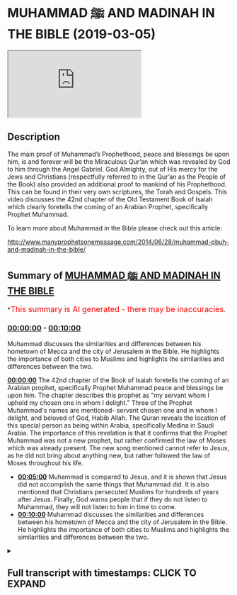 # MUHAMMAD ﷺ AND MADINAH IN THE BIBLE (2019-03-05)

<iframe loading='lazy' src='https://www.youtube.com/embed/hpny44O0eEQ'></iframe>

## Description

The main proof of Muhammad’s Prophethood, peace and blessings be upon him, is and forever will be the Miraculous Qur’an which was revealed by God to him through the Angel Gabriel. God Almighty, out of His mercy for the Jews and Christians (respectfully referred to in the Qur’an as the People of the Book) also provided an additional proof to mankind of his Prophethood. This can be found in their very own scriptures, the Torah and Gospels. This video discusses the 42nd chapter of the Old Testament Book of Isaiah which clearly foretells the coming of an Arabian Prophet, specifically Prophet Muhammad.

To learn more about Muhammad in the Bible please check out this article:

http://www.manyprophetsonemessage.com/2014/06/28/muhammad-pbuh-and-madinah-in-the-bible/

## Summary of [MUHAMMAD ﷺ AND MADINAH IN THE BIBLE](https://www.youtube.com/watch?v=hpny44O0eEQ)

\*<span style="color:red; font-size:125%">This summary is AI generated - there may be inaccuracies</span>.

### [00:00:00](https://www.youtube.com/watch?v=hpny44O0eEQ\&t=0) - [00:10:00](https://www.youtube.com/watch?v=hpny44O0eEQ\&t=600)

Muhammad discusses the similarities and differences between his hometown of Mecca and the city of Jerusalem in the Bible. He highlights the importance of both cities to Muslims and highlights the similarities and differences between the two.

**[00:00:00](https://www.youtube.com/watch?v=hpny44O0eEQ\&t=0)** The 42nd chapter of the Book of Isaiah foretells the coming of an Arabian prophet, specifically Prophet Muhammad peace and blessings be upon him. The chapter describes this prophet as "my servant whom I uphold my chosen one in whom I delight." Three of the Prophet Muhammad's names are mentioned- servant chosen one and in whom I delight, and beloved of God, Habib Allah. The Quran reveals the location of this special person as being within Arabia, specifically Medina in Saudi Arabia. The importance of this revelation is that it confirms that the Prophet Muhammad was not a new prophet, but rather confirmed the law of Moses which was already present. The new song mentioned cannot refer to Jesus, as he did not bring about anything new, but rather followed the law of Moses throughout his life.

*   **[00:05:00](https://www.youtube.com/watch?v=hpny44O0eEQ\&t=300)**  Muhammad is compared to Jesus, and it is shown that Jesus did not accomplish the same things that Muhammad did. It is also mentioned that Christians persecuted Muslims for hundreds of years after Jesus. Finally, God warns people that if they do not listen to Muhammad, they will not listen to him in time to come.
*   **[00:10:00](https://www.youtube.com/watch?v=hpny44O0eEQ\&t=600)**  Muhammad discusses the similarities and differences between his hometown of Mecca and the city of Jerusalem in the Bible. He highlights the importance of both cities to Muslims and highlights the similarities and differences between the two.

<details><summary><h2>Full transcript with timestamps: CLICK TO EXPAND</h2></summary>

[0:00:05](https://youtu.be/hpny44O0eEQ?t=5) the 42nd chapter of the book of ice\
[0:00:09](https://youtu.be/hpny44O0eEQ?t=9) clearly foretells the coming of an\
[0:00:11](https://youtu.be/hpny44O0eEQ?t=11) Arabian prophet specifically Prophet\
[0:00:14](https://youtu.be/hpny44O0eEQ?t=14) Muhammad peace and blessings be upon him\
[0:00:16](https://youtu.be/hpny44O0eEQ?t=16) I say it describes itself as a prophecy\
[0:00:19](https://youtu.be/hpny44O0eEQ?t=19) about the future God states that the\
[0:00:22](https://youtu.be/hpny44O0eEQ?t=22) former things have taken place and new\
[0:00:24](https://youtu.be/hpny44O0eEQ?t=24) things I declare God starts the chapter\
[0:00:27](https://youtu.be/hpny44O0eEQ?t=27) by drawing our attention to a very\
[0:00:29](https://youtu.be/hpny44O0eEQ?t=29) special person that he was send he\
[0:00:31](https://youtu.be/hpny44O0eEQ?t=31) describes this person as my servant whom\
[0:00:34](https://youtu.be/hpny44O0eEQ?t=34) I uphold my chosen one in whom I delight\
[0:00:38](https://youtu.be/hpny44O0eEQ?t=38) at least three of the names of the\
[0:00:41](https://youtu.be/hpny44O0eEQ?t=41) Prophet Muhammad I mentioned servant\
[0:00:43](https://youtu.be/hpny44O0eEQ?t=43) chosen one and in whom I delight I say\
[0:00:49](https://youtu.be/hpny44O0eEQ?t=49) it is originally written in Hebrew\
[0:00:51](https://youtu.be/hpny44O0eEQ?t=51) Arabic and Hebrew sure a lot of common\
[0:00:53](https://youtu.be/hpny44O0eEQ?t=53) words because they are both Semitic\
[0:00:55](https://youtu.be/hpny44O0eEQ?t=55) languages I say it uses the Hebrew word\
[0:00:58](https://youtu.be/hpny44O0eEQ?t=58) Abed for servant the Arabic word for\
[0:01:02](https://youtu.be/hpny44O0eEQ?t=62) servant is Abaddon Prophet Muhammad is\
[0:01:04](https://youtu.be/hpny44O0eEQ?t=64) known as God's servant in Arabic\
[0:01:07](https://youtu.be/hpny44O0eEQ?t=67) Abdullah chosen one is Mustafa in Arabic\
[0:01:12](https://youtu.be/hpny44O0eEQ?t=72) this is another of the names of the\
[0:01:14](https://youtu.be/hpny44O0eEQ?t=74) Prophet Muhammad the one in whom God\
[0:01:16](https://youtu.be/hpny44O0eEQ?t=76) delights in shows that this person is\
[0:01:19](https://youtu.be/hpny44O0eEQ?t=79) beloved to God Habib Allah in Arabic\
[0:01:22](https://youtu.be/hpny44O0eEQ?t=82) which means beloved of God also happens\
[0:01:25](https://youtu.be/hpny44O0eEQ?t=85) to be one of the Prophet Mohammad's\
[0:01:27](https://youtu.be/hpny44O0eEQ?t=87) names\
[0:01:30](https://youtu.be/hpny44O0eEQ?t=90) and I say God also reveals the location\
[0:01:33](https://youtu.be/hpny44O0eEQ?t=93) of this special person he states let the\
[0:01:36](https://youtu.be/hpny44O0eEQ?t=96) wilderness and it's towns raise their\
[0:01:38](https://youtu.be/hpny44O0eEQ?t=98) voices let the settlements where kadar\
[0:01:41](https://youtu.be/hpny44O0eEQ?t=101) lives rejoice out of all the nations on\
[0:01:45](https://youtu.be/hpny44O0eEQ?t=105) earth that God inspired Isaiah to\
[0:01:47](https://youtu.be/hpny44O0eEQ?t=107) mention he chose to highlight Kedar\
[0:01:50](https://youtu.be/hpny44O0eEQ?t=110) location so we should pay special\
[0:01:52](https://youtu.be/hpny44O0eEQ?t=112) attention throughout the Bible ke Dodd\
[0:01:56](https://youtu.be/hpny44O0eEQ?t=116) and his sons are linked to Arabia for\
[0:01:58](https://youtu.be/hpny44O0eEQ?t=118) example The Book of Ezekiel tells us\
[0:02:00](https://youtu.be/hpny44O0eEQ?t=120) that Arabia and all the princes of Kedar\
[0:02:04](https://youtu.be/hpny44O0eEQ?t=124) were your favorite dealers and lambs\
[0:02:06](https://youtu.be/hpny44O0eEQ?t=126) Rams and goats in these they did\
[0:02:09](https://youtu.be/hpny44O0eEQ?t=129) business with you\
[0:02:14](https://youtu.be/hpny44O0eEQ?t=134) and I say a God goes on to narrow the\
[0:02:17](https://youtu.be/hpny44O0eEQ?t=137) location down further to a specific city\
[0:02:20](https://youtu.be/hpny44O0eEQ?t=140) within Arabia\
[0:02:21](https://youtu.be/hpny44O0eEQ?t=141) he states that the people of Silla\
[0:02:24](https://youtu.be/hpny44O0eEQ?t=144) should sing for joy let them shout from\
[0:02:27](https://youtu.be/hpny44O0eEQ?t=147) the mountaintops the place Allah\
[0:02:29](https://youtu.be/hpny44O0eEQ?t=149) pinpoints the exact location in Arabia\
[0:02:32](https://youtu.be/hpny44O0eEQ?t=152) the place being spoken of is the city of\
[0:02:35](https://youtu.be/hpny44O0eEQ?t=155) Medina in Saudi Arabia because Salah is\
[0:02:38](https://youtu.be/hpny44O0eEQ?t=158) the name of a famous mountain in Medina\
[0:02:43](https://youtu.be/hpny44O0eEQ?t=163) Medina was the city of the Prophet\
[0:02:46](https://youtu.be/hpny44O0eEQ?t=166) Mohammed\
[0:02:46](https://youtu.be/hpny44O0eEQ?t=166) an important point worth mentioning is\
[0:02:49](https://youtu.be/hpny44O0eEQ?t=169) that historically we know there was a\
[0:02:51](https://youtu.be/hpny44O0eEQ?t=171) presence of various Jewish tribes in\
[0:02:54](https://youtu.be/hpny44O0eEQ?t=174) Medina before the advent of the Prophet\
[0:02:56](https://youtu.be/hpny44O0eEQ?t=176) Muhammad both Jewish historians and\
[0:02:59](https://youtu.be/hpny44O0eEQ?t=179) Islamic history records this fact the\
[0:03:02](https://youtu.be/hpny44O0eEQ?t=182) question then arises why were the\
[0:03:04](https://youtu.be/hpny44O0eEQ?t=184) numerous Jewish tribes within Medina the\
[0:03:08](https://youtu.be/hpny44O0eEQ?t=188) answer is that the Leonard Jews were\
[0:03:10](https://youtu.be/hpny44O0eEQ?t=190) aware of this prophecy in Isaiah and\
[0:03:12](https://youtu.be/hpny44O0eEQ?t=192) were anxiously awaiting the coming of a\
[0:03:16](https://youtu.be/hpny44O0eEQ?t=196) new prophet Islamic history records the\
[0:03:19](https://youtu.be/hpny44O0eEQ?t=199) fact that whenever a dispute arose\
[0:03:21](https://youtu.be/hpny44O0eEQ?t=201) between the Jews and the Arabs in Medina\
[0:03:24](https://youtu.be/hpny44O0eEQ?t=204) the Jews used to taunt their pagan Arab\
[0:03:27](https://youtu.be/hpny44O0eEQ?t=207) neighbors by saying when our prophet\
[0:03:30](https://youtu.be/hpny44O0eEQ?t=210) arrives we shall obliterate you the\
[0:03:34](https://youtu.be/hpny44O0eEQ?t=214) Quran also affirms this God says is it\
[0:03:38](https://youtu.be/hpny44O0eEQ?t=218) not a sign to them that the learned men\
[0:03:40](https://youtu.be/hpny44O0eEQ?t=220) of the children of Israel knew it as\
[0:03:42](https://youtu.be/hpny44O0eEQ?t=222) true\
[0:03:47](https://youtu.be/hpny44O0eEQ?t=227) in i say 'god informs us that the\
[0:03:50](https://youtu.be/hpny44O0eEQ?t=230) special person will bring something new\
[0:03:52](https://youtu.be/hpny44O0eEQ?t=232) mankind is told that we will sing to the\
[0:03:55](https://youtu.be/hpny44O0eEQ?t=235) Lord a new song his praise from the ends\
[0:03:58](https://youtu.be/hpny44O0eEQ?t=238) of the earth the statement a new song\
[0:04:00](https://youtu.be/hpny44O0eEQ?t=240) means a new law a new way of worship\
[0:04:03](https://youtu.be/hpny44O0eEQ?t=243) this is exactly what Islam represents\
[0:04:06](https://youtu.be/hpny44O0eEQ?t=246) the emphasis on the new song here is\
[0:04:09](https://youtu.be/hpny44O0eEQ?t=249) singing the praise of God all over the\
[0:04:11](https://youtu.be/hpny44O0eEQ?t=251) earth the Quran opens with the statement\
[0:04:13](https://youtu.be/hpny44O0eEQ?t=253) praise be to God Lord of the Worlds and\
[0:04:16](https://youtu.be/hpny44O0eEQ?t=256) is recited by Muslims all over the world\
[0:04:19](https://youtu.be/hpny44O0eEQ?t=259) during prayers every day the new song\
[0:04:22](https://youtu.be/hpny44O0eEQ?t=262) cannot refer to Jesus because he did not\
[0:04:26](https://youtu.be/hpny44O0eEQ?t=266) bring about anything new rather he\
[0:04:28](https://youtu.be/hpny44O0eEQ?t=268) confirmed the law of Moses that was\
[0:04:30](https://youtu.be/hpny44O0eEQ?t=270) already there in the Gospel of Matthew\
[0:04:32](https://youtu.be/hpny44O0eEQ?t=272) Jesus said think not I am come to\
[0:04:34](https://youtu.be/hpny44O0eEQ?t=274) destroy the law or the prophets I am not\
[0:04:37](https://youtu.be/hpny44O0eEQ?t=277) come to destroy but fulfil Jesus obeyed\
[0:04:41](https://youtu.be/hpny44O0eEQ?t=281) and followed the law of Moses throughout\
[0:04:43](https://youtu.be/hpny44O0eEQ?t=283) his life Jesus didn't sing a new song he\
[0:04:46](https://youtu.be/hpny44O0eEQ?t=286) sang the same song of Moses the Torah\
[0:04:49](https://youtu.be/hpny44O0eEQ?t=289) moreover the disciples of Jesus also\
[0:04:51](https://youtu.be/hpny44O0eEQ?t=291) follow the law of Moses even after Jesus\
[0:04:54](https://youtu.be/hpny44O0eEQ?t=294) departed in the book of Acts we are told\
[0:04:56](https://youtu.be/hpny44O0eEQ?t=296) that the disciples look to the Torah for\
[0:04:58](https://youtu.be/hpny44O0eEQ?t=298) guidance\
[0:04:59](https://youtu.be/hpny44O0eEQ?t=299) for the law of Moses has been preached\
[0:05:01](https://youtu.be/hpny44O0eEQ?t=301) in every city from the earliest times\
[0:05:07](https://youtu.be/hpny44O0eEQ?t=307) in i say 'god emphasizes the universal\
[0:05:11](https://youtu.be/hpny44O0eEQ?t=311) mission of the coming person by\
[0:05:13](https://youtu.be/hpny44O0eEQ?t=313) mentioning that he will be made a\
[0:05:15](https://youtu.be/hpny44O0eEQ?t=315) covenant all the people and a light for\
[0:05:18](https://youtu.be/hpny44O0eEQ?t=318) the Gentiles Gentiles means non-jews the\
[0:05:22](https://youtu.be/hpny44O0eEQ?t=322) Quran confirms the Prophet Muhammad\
[0:05:24](https://youtu.be/hpny44O0eEQ?t=324) peace be upon him was sent to the whole\
[0:05:26](https://youtu.be/hpny44O0eEQ?t=326) of mankind Jews and Gentiles alike in\
[0:05:29](https://youtu.be/hpny44O0eEQ?t=329) the Quran God tells us we have sent you\
[0:05:32](https://youtu.be/hpny44O0eEQ?t=332) a prophet as a bearer of glad tidings\
[0:05:34](https://youtu.be/hpny44O0eEQ?t=334) and a Warner for the whole of mankind\
[0:05:37](https://youtu.be/hpny44O0eEQ?t=337) but most people have no knowledge the\
[0:05:40](https://youtu.be/hpny44O0eEQ?t=340) verse in Isaiah can not apply to Jesus\
[0:05:43](https://youtu.be/hpny44O0eEQ?t=343) because in the Gospel of Matthew Jesus\
[0:05:45](https://youtu.be/hpny44O0eEQ?t=345) said I was sent only to the lost sheep\
[0:05:48](https://youtu.be/hpny44O0eEQ?t=348) of Israel and I say a God further states\
[0:05:51](https://youtu.be/hpny44O0eEQ?t=351) that he will lead the blind byways they\
[0:05:53](https://youtu.be/hpny44O0eEQ?t=353) have not known along unfamiliar paths I\
[0:05:56](https://youtu.be/hpny44O0eEQ?t=356) will guide them the pagan Arabs at the\
[0:05:59](https://youtu.be/hpny44O0eEQ?t=359) time of the Prophet Mohammed fit this\
[0:06:00](https://youtu.be/hpny44O0eEQ?t=360) description perfectly because they had\
[0:06:03](https://youtu.be/hpny44O0eEQ?t=363) not been sent a messenger prior to\
[0:06:05](https://youtu.be/hpny44O0eEQ?t=365) Muhammad the Quran bears witness to this\
[0:06:07](https://youtu.be/hpny44O0eEQ?t=367) God states that Muhammad was sent to\
[0:06:10](https://youtu.be/hpny44O0eEQ?t=370) Warner people to whom no Warner has come\
[0:06:12](https://youtu.be/hpny44O0eEQ?t=372) before the verson I say cannot apply to\
[0:06:16](https://youtu.be/hpny44O0eEQ?t=376) Jesus because his people the Israelites\
[0:06:19](https://youtu.be/hpny44O0eEQ?t=379) had already received a multitude of\
[0:06:21](https://youtu.be/hpny44O0eEQ?t=381) prophets from God in Isaiah God\
[0:06:25](https://youtu.be/hpny44O0eEQ?t=385) emphasizes that this special person will\
[0:06:27](https://youtu.be/hpny44O0eEQ?t=387) be sent to those who trust in idols who\
[0:06:31](https://youtu.be/hpny44O0eEQ?t=391) say to images you are our gods the whole\
[0:06:35](https://youtu.be/hpny44O0eEQ?t=395) of Arabia at the start of Muhammad's\
[0:06:37](https://youtu.be/hpny44O0eEQ?t=397) prophethood consisted of idol\
[0:06:39](https://youtu.be/hpny44O0eEQ?t=399) worshippers again this cannot be a\
[0:06:41](https://youtu.be/hpny44O0eEQ?t=401) reference to Jesus because his people\
[0:06:43](https://youtu.be/hpny44O0eEQ?t=403) the Israelites were monotheists and not\
[0:06:46](https://youtu.be/hpny44O0eEQ?t=406) Island worshipers\
[0:06:48](https://youtu.be/hpny44O0eEQ?t=408) moreover Jesus explicitly told his\
[0:06:52](https://youtu.be/hpny44O0eEQ?t=412) disciples to stay away from the\
[0:06:54](https://youtu.be/hpny44O0eEQ?t=414) idol-worshipping Gentiles the exact\
[0:06:56](https://youtu.be/hpny44O0eEQ?t=416) opposite of what God prophesized in\
[0:06:59](https://youtu.be/hpny44O0eEQ?t=419) Isaiah the Gospel of Matthew tells us\
[0:07:01](https://youtu.be/hpny44O0eEQ?t=421) that these twelve Jesus sent out with\
[0:07:04](https://youtu.be/hpny44O0eEQ?t=424) the following instructions do not go\
[0:07:06](https://youtu.be/hpny44O0eEQ?t=426) among the Gentiles\
[0:07:09](https://youtu.be/hpny44O0eEQ?t=429) in Isaiah God states that this special\
[0:07:11](https://youtu.be/hpny44O0eEQ?t=431) person will be a warrior and will go\
[0:07:14](https://youtu.be/hpny44O0eEQ?t=434) forth as a mighty man he shall stir up\
[0:07:17](https://youtu.be/hpny44O0eEQ?t=437) jealousy like a man of war he shall cry\
[0:07:20](https://youtu.be/hpny44O0eEQ?t=440) yay roar he shall prevail against his\
[0:07:23](https://youtu.be/hpny44O0eEQ?t=443) enemies throughout history God has dealt\
[0:07:26](https://youtu.be/hpny44O0eEQ?t=446) sternly with those who are sent guidance\
[0:07:28](https://youtu.be/hpny44O0eEQ?t=448) and persist in disbelief Prophet\
[0:07:31](https://youtu.be/hpny44O0eEQ?t=451) Muhammad peace be upon him had to engage\
[0:07:32](https://youtu.be/hpny44O0eEQ?t=452) in many battles with the\
[0:07:35](https://youtu.be/hpny44O0eEQ?t=455) idol-worshipping enemies of God and\
[0:07:36](https://youtu.be/hpny44O0eEQ?t=456) ultimately prevailed against them by\
[0:07:39](https://youtu.be/hpny44O0eEQ?t=459) comparison Jesus did not triumph over\
[0:07:42](https://youtu.be/hpny44O0eEQ?t=462) his enemies according to Christians he\
[0:07:44](https://youtu.be/hpny44O0eEQ?t=464) was crucified by them moreover Jesus\
[0:07:46](https://youtu.be/hpny44O0eEQ?t=466) wasn't interested in fighting he was not\
[0:07:49](https://youtu.be/hpny44O0eEQ?t=469) a man of war he was a pacifist according\
[0:07:52](https://youtu.be/hpny44O0eEQ?t=472) to the Bible he said such things as for\
[0:07:55](https://youtu.be/hpny44O0eEQ?t=475) all who draw the sword will die by the\
[0:07:57](https://youtu.be/hpny44O0eEQ?t=477) sword and my kingdom is not of this\
[0:08:00](https://youtu.be/hpny44O0eEQ?t=480) world if my kingdom were of this world\
[0:08:02](https://youtu.be/hpny44O0eEQ?t=482) then would my servants fight\
[0:08:08](https://youtu.be/hpny44O0eEQ?t=488) in Isaiah God gives us a list of\
[0:08:11](https://youtu.be/hpny44O0eEQ?t=491) momentous achievements for this special\
[0:08:13](https://youtu.be/hpny44O0eEQ?t=493) person chief of these is that the idol\
[0:08:16](https://youtu.be/hpny44O0eEQ?t=496) worshipers will be turned back in utter\
[0:08:18](https://youtu.be/hpny44O0eEQ?t=498) shame not only did the Prophet Muhammad\
[0:08:21](https://youtu.be/hpny44O0eEQ?t=501) conquer Mecca the pagan capital of\
[0:08:23](https://youtu.be/hpny44O0eEQ?t=503) Arabia but by the end of his life in\
[0:08:26](https://youtu.be/hpny44O0eEQ?t=506) just 23 short years of prophethood\
[0:08:29](https://youtu.be/hpny44O0eEQ?t=509) Arabia had shunned idol worship and now\
[0:08:32](https://youtu.be/hpny44O0eEQ?t=512) worshipped the one true God of Abraham\
[0:08:35](https://youtu.be/hpny44O0eEQ?t=515) this cannot apply to Jesus as it was\
[0:08:38](https://youtu.be/hpny44O0eEQ?t=518) Christians themselves who were\
[0:08:40](https://youtu.be/hpny44O0eEQ?t=520) humiliated and greatly ashamed for\
[0:08:43](https://youtu.be/hpny44O0eEQ?t=523) hundreds of years after Jesus they were\
[0:08:45](https://youtu.be/hpny44O0eEQ?t=525) persecuted at the hands of the Roman\
[0:08:47](https://youtu.be/hpny44O0eEQ?t=527) Empire who are Idol worshipers they\
[0:08:50](https://youtu.be/hpny44O0eEQ?t=530) executed some of the Apostles of Jesus\
[0:08:52](https://youtu.be/hpny44O0eEQ?t=532) such as Peter and Paul Christians were\
[0:08:55](https://youtu.be/hpny44O0eEQ?t=535) tortured and even fed to the Lions\
[0:08:58](https://youtu.be/hpny44O0eEQ?t=538) finally I say a closes with an\
[0:09:01](https://youtu.be/hpny44O0eEQ?t=541) admonishment from God here you deaf look\
[0:09:05](https://youtu.be/hpny44O0eEQ?t=545) you blind and see you have seen many\
[0:09:08](https://youtu.be/hpny44O0eEQ?t=548) things but you pay no attention your\
[0:09:11](https://youtu.be/hpny44O0eEQ?t=551) ears are open but you do not listen\
[0:09:13](https://youtu.be/hpny44O0eEQ?t=553) which of you will listen to this or pay\
[0:09:16](https://youtu.be/hpny44O0eEQ?t=556) close attention in time to come it seems\
[0:09:19](https://youtu.be/hpny44O0eEQ?t=559) clear that a deaf and blind God is\
[0:09:21](https://youtu.be/hpny44O0eEQ?t=561) talking about in this verse are those\
[0:09:24](https://youtu.be/hpny44O0eEQ?t=564) who reject Prophet Muhammad peace be\
[0:09:25](https://youtu.be/hpny44O0eEQ?t=565) upon him who among you will heed God by\
[0:09:28](https://youtu.be/hpny44O0eEQ?t=568) acknowledging him who will listen and\
[0:09:30](https://youtu.be/hpny44O0eEQ?t=570) pay close attention in time to come\
[0:09:35](https://youtu.be/hpny44O0eEQ?t=575) levena at the neo-noir sona-nyl\
[0:09:39](https://youtu.be/hpny44O0eEQ?t=579) me Olivia de Donohue Matt Dubin I will\
[0:09:45](https://youtu.be/hpny44O0eEQ?t=585) feed them what you will\
[0:09:47](https://youtu.be/hpny44O0eEQ?t=587) delia more wounded mouths\
[0:10:00](https://youtu.be/hpny44O0eEQ?t=600) you

</details>
